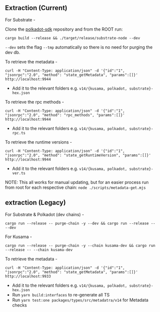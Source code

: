 ## Extraction (Current)

For Substrate -

Clone the [polkadot-sdk](https://github.com/paritytech/polkadot-sdk) repository and from the ROOT run:

`cargo build --release && ./target/release/substrate-node --dev`

`--dev` sets the flag `--tmp` automatically so there is no need for purging the dev db.

To retrieve the metadata -

`curl -H "Content-Type: application/json" -d '{"id":"1", "jsonrpc":"2.0", "method": "state_getMetadata", "params":[]}' http://localhost:9944`

- Add it to the relevant folders e.g. `v14/{kusama, polkadot, substrate}-hex.json`

To retrieve the rpc methods -

`curl -H "Content-Type: application/json" -d '{"id":"1", "jsonrpc":"2.0", "method": "rpc_methods", "params":[]}' http://localhost:9944`

- Add it to the relevant folders e.g. `v14/{kusama, polkadot, substrate}-rpc.ts`

To retrieve the runtime versions -

`curl -H "Content-Type: application/json" -d '{"id":"1", "jsonrpc":"2.0", "method": "state_getRuntimeVersion", "params":[]}' http://localhost:9944`

- Add it to the relevant folders e.g. `v14/{kusama, polkadot, substrate}-ver.ts`

NOTE: This all works for manual updating, but for an easier process run from root for each respective chain: `node ./scripts/metadata-get.mjs`

## extraction (Legacy)

For Substrate & Polkadot (dev chains) -

`cargo run --release -- purge-chain -y --dev && cargo run --release -- --dev`

For Kusama -

`cargo run --release -- purge-chain -y --chain kusama-dev && cargo run --release -- --chain kusama-dev`

To retrieve the metadata -

`curl -H "Content-Type: application/json" -d '{"id":"1", "jsonrpc":"2.0", "method": "state_getMetadata", "params":[]}' http://localhost:9933`

- Add it to the relevant folders e.g. `v14/{kusama, polkadot, substrate}-hex.json`
- Run `yarn build:interfaces` to re-generate all TS
- Run `yarn test:one packages/types/src/metadatra/v14` for Metadata checks
